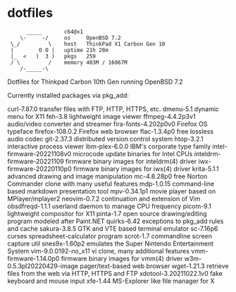 # dotfiles

          _____       c64@x1
        \-     -/     os     OpenBSD 7.2
     \_/         \    host   ThinkPad X1 Carbon Gen 10
     |        O O |   uptime 21h 28m
     |_  <   )  3 )   pkgs   259
     / \         /    memory 403M / 16067M
        /-_____-\

Dotfiles for Thinkpad Carbon 10th Gen running OpenBSD 7.2

Currently installed packages via pkg_add:


curl-7.87.0         transfer files with FTP, HTTP, HTTPS, etc.
dmenu-5.1           dynamic menu for X11
feh-3.8             lightweight image viewer
ffmpeg-4.4.2p3v1    audio/video converter and streamer
fira-fonts-4.202p0v0 Firefox OS typeface
firefox-108.0.2     Firefox web browser
flac-1.3.4p0        free lossless audio codec
git-2.37.3          distributed version control system
htop-3.2.1          interactive process viewer
ibm-plex-6.0.0      IBM's corporate type family
intel-firmware-20221108v0 microcode update binaries for Intel CPUs
inteldrm-firmware-20221109 firmware binary images for inteldrm(4) driver
iwx-firmware-20220110p0 firmware binary images for iwx(4) driver
krita-5.1.1         advanced drawing and image manipulation
mc-4.8.28p0         free Norton Commander clone with many useful features
mdp-1.0.15          command-line based markdown presentation tool
mpv-0.34.1p1        movie player based on MPlayer/mplayer2
neovim-0.7.2        continuation and extension of Vim
obsdfreqd-1.1.1     userland daemon to manage CPU frequency
picom-9.1           lightweight compositor for X11
pinta-1.7           open source drawing/editing program modeled after Paint.NET
quirks-6.42         exceptions to pkg_add rules and cache
sakura-3.8.5        GTK and VTE based terminal emulator
sc-7.16p6           curses spreadsheet-calculator program
scrot-1.7           commandline screen capture util
snes9x-1.60p2       emulates the Super Nintendo Entertainment System
vim-9.0.0192-no_x11 vi clone, many additional features
vmm-firmware-1.14.0p0 firmware binary images for vmm(4) driver
w3m-0.5.3pl20220429-image pager/text-based web browser
wget-1.21.3         retrieve files from the web via HTTP, HTTPS and FTP
xdotool-3.20211022.1v0 fake keyboard and mouse input
xfe-1.44            MS-Explorer like file manager for X

